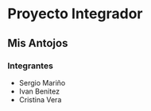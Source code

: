 # Proyecto Integrador
## Mis Antojos
### Integrantes
- Sergio Mariño
- Ivan Benitez
- Cristina Vera
